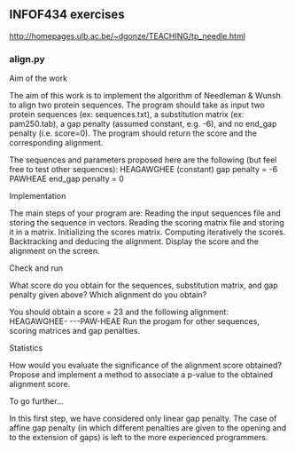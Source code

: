## INFOF434 exercises
http://homepages.ulb.ac.be/~dgonze/TEACHING/tp_needle.html

### align.py
Aim of the work

The aim of this work is to implement the algorithm of Needleman & Wunsh to align two protein sequences. The program should take as input two protein sequences (ex: sequences.txt), a substitution matrix (ex: pam250.tab), a gap penalty (assumed constant, e.g. -6), and no end_gap penalty (i.e. score=0). The program should return the score and the corresponding alignment.

The sequences and parameters proposed here are the following (but feel free to test other sequences):
       HEAGAWGHEE		(constant) gap penalty = -6
       PAWHEAE			end_gap penalty = 0

Implementation

The main steps of your program are:
Reading the input sequences file and storing the sequence in vectors.
Reading the scoring matrix file and storing it in a matrix.
Initializing the scores matrix.
Computing iteratively the scores.
Backtracking and deducing the alignment.
Display the score and the alignment on the screen.

Check and run

What score do you obtain for the sequences, substitution matrix, and gap penalty given above? Which alignment do you obtain?

You should obtain a score = 23 and the following alignment:
       HEAGAWGHEE-
       ---PAW-HEAE
Run the progam for other sequences, scoring matrices and gap penalties.

Statistics

How would you evaluate the significance of the alignment score obtained? Propose and implement a method to associate a p-value to the obtained alignment score.

To go further...

In this first step, we have considered only linear gap penalty. The case of affine gap penalty (in which different penalties are given to the opening and to the extension of gaps) is left to the more experienced programmers.